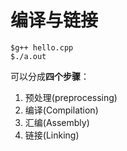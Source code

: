 # 编译与链接

```shell
$g++ hello.cpp
$./a.out	
```

可以分成**四个步骤**：

1.  预处理(preprocessing)
2.  编译(Compilation)
3.  汇编(Assembly)
4.  链接(Linking)
